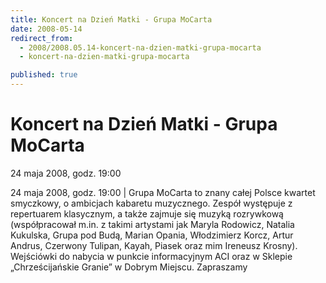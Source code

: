 ```yaml
---
title: Koncert na Dzień Matki - Grupa MoCarta
date: 2008-05-14
redirect_from: 
  - 2008/2008.05.14-koncert-na-dzien-matki-grupa-mocarta
  - koncert-na-dzien-matki-grupa-mocarta

published: true
---
```




# Koncert na Dzień Matki - Grupa MoCarta

<time>24 maja 2008, godz. 19:00</time>

24 maja 2008, godz. 19:00 | Grupa MoCarta to znany całej Polsce kwartet 
smyczkowy, o ambicjach kabaretu muzycznego. 
Zespół występuje z repertuarem klasycznym, a 
także zajmuje się muzyką rozrywkową 
(współpracował m.in. z takimi artystami jak 
Maryla Rodowicz, Natalia Kukulska, Grupa pod 
Budą, Marian Opania, Włodzimierz Korcz, Artur 
Andrus, Czerwony Tulipan, Kayah, Piasek oraz 
mim Ireneusz Krosny). 
&nbsp;
Wejściówki do nabycia w punkcie informacyjnym 
ACI oraz w Sklepie &#8222;Chrześcijańskie Granie&#8221; 
w Dobrym Miejscu. Zapraszamy&nbsp; 


<!--CONTENT FROM OLD SERVER (jos before 2013): 24 maja 2008, godz. 19:00 | Grupa MoCarta to znany całej Polsce kwartet 
smyczkowy, o ambicjach kabaretu muzycznego. 
Zespół występuje z repertuarem klasycznym, a 
także zajmuje się muzyką rozrywkową 
(współpracował m.in. z takimi artystami jak 
Maryla Rodowicz, Natalia Kukulska, Grupa pod 
Budą, Marian Opania, Włodzimierz Korcz, Artur 
Andrus, Czerwony Tulipan, Kayah, Piasek oraz 
mim Ireneusz Krosny). 
&nbsp;
Wejściówki do nabycia w punkcie informacyjnym 
ACI oraz w Sklepie &#8222;Chrześcijańskie Granie&#8221; 
w Dobrym Miejscu. Zapraszamy&nbsp; 

-->

<!--{{json:{"created_date":"2008-05-14 23:27:42","publish_down":"0000-00-00 00:00:00","id":"628"}}}-->